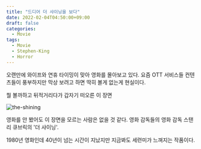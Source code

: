 ```yaml
---
title: "드디어 더 샤이닝을 보다"
date: 2022-02-04T04:50:00+09:00
draft: false
categories:
  - Movie
tags:
  - Movie
  - Stephen-King
  - Horror
---
```


오랜만에 와이프와 연휴 타이밍이 맞아 영화를 몰아보고 있다.
요즘 OTT 서비스들 컨텐츠들이 풍부하지만 막상 보려고 하면 딱히 볼게 없는게 현실이다. 

뭘 볼까하고 뒤적거리다가 갑자기 떠오른 이 장면

![the-shining](https://user-images.githubusercontent.com/2844718/152417795-d83cb1e3-1bd0-4dc2-826f-1b5ac184590b.png)

영화를 안 봤어도 이 장면을 모르는 사람은 없을 것 같다.
영화 감독들의 영화 감독 스탠리 큐브릭의 '더 샤이닝'.

1980년 영화인데 40년이 넘는 시간이 지났지만 지금봐도 세련미가 느껴지는 작품이다.


